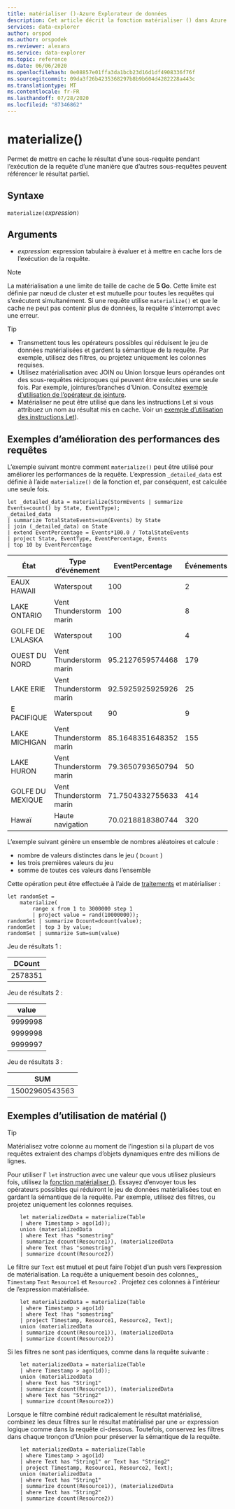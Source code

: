 ```yaml
---
title: matérialiser ()-Azure Explorateur de données
description: Cet article décrit la fonction matérialiser () dans Azure Explorateur de données.
services: data-explorer
author: orspod
ms.author: orspodek
ms.reviewer: alexans
ms.service: data-explorer
ms.topic: reference
ms.date: 06/06/2020
ms.openlocfilehash: 0e08857e01ffa3da1bcb23d16d1df4908336f76f
ms.sourcegitcommit: 09da3f26b4235368297b8b9b604d4282228a443c
ms.translationtype: MT
ms.contentlocale: fr-FR
ms.lasthandoff: 07/28/2020
ms.locfileid: "87346862"
---
```

# <a name="materialize"></a>materialize()

Permet de mettre en cache le résultat d’une sous-requête pendant l’exécution de la requête d’une manière que d’autres sous-requêtes peuvent référencer le résultat partiel.
 
## <a name="syntax"></a>Syntaxe

`materialize(`*expression*`)`

## <a name="arguments"></a>Arguments

* *expression*: expression tabulaire à évaluer et à mettre en cache lors de l’exécution de la requête.

> [!NOTE]
> La matérialisation a une limite de taille de cache de **5 Go**. Cette limite est définie par nœud de cluster et est mutuelle pour toutes les requêtes qui s’exécutent simultanément. Si une requête utilise `materialize()` et que le cache ne peut pas contenir plus de données, la requête s’interrompt avec une erreur.

>[!TIP]
>
>* Transmettent tous les opérateurs possibles qui réduisent le jeu de données matérialisées et gardent la sémantique de la requête. Par exemple, utilisez des filtres, ou projetez uniquement les colonnes requises.
>* Utilisez matérialisation avec JOIN ou Union lorsque leurs opérandes ont des sous-requêtes réciproques qui peuvent être exécutées une seule fois. Par exemple, jointures/branches d’Union. Consultez [exemple d’utilisation de l’opérateur de jointure](#examples-of-query-performance-improvement).
>* Matérialiser ne peut être utilisé que dans les instructions Let si vous attribuez un nom au résultat mis en cache. Voir un [exemple d’utilisation des instructions Let](#examples-of-using-materialize)).

## <a name="examples-of-query-performance-improvement"></a>Exemples d’amélioration des performances des requêtes

L’exemple suivant montre comment `materialize()` peut être utilisé pour améliorer les performances de la requête.
L’expression `_detailed_data` est définie à l’aide `materialize()` de la fonction et, par conséquent, est calculée une seule fois.

<!-- csl: https://help.kusto.windows.net/Samples -->
```kusto
let _detailed_data = materialize(StormEvents | summarize Events=count() by State, EventType);
_detailed_data
| summarize TotalStateEvents=sum(Events) by State
| join (_detailed_data) on State
| extend EventPercentage = Events*100.0 / TotalStateEvents
| project State, EventType, EventPercentage, Events
| top 10 by EventPercentage
```

|État|Type d’événement|EventPercentage|Événements|
|---|---|---|---|
|EAUX HAWAII|Waterspout|100|2|
|LAKE ONTARIO|Vent Thunderstorm marin|100|8|
|GOLFE DE L’ALASKA|Waterspout|100|4|
|OUEST DU NORD|Vent Thunderstorm marin|95.2127659574468|179|
|LAKE ERIE|Vent Thunderstorm marin|92.5925925925926|25|
|E PACIFIQUE|Waterspout|90|9|
|LAKE MICHIGAN|Vent Thunderstorm marin|85.1648351648352|155|
|LAKE HURON|Vent Thunderstorm marin|79.3650793650794|50|
|GOLFE DU MEXIQUE|Vent Thunderstorm marin|71.7504332755633|414|
|Hawaï|Haute navigation|70.0218818380744|320|


L’exemple suivant génère un ensemble de nombres aléatoires et calcule : 
* nombre de valeurs distinctes dans le jeu ( `Dcount` )
* les trois premières valeurs du jeu 
* somme de toutes ces valeurs dans l’ensemble 
 
Cette opération peut être effectuée à l’aide de [traitements](batches.md) et matérialiser :

<!-- csl: https://help.kusto.windows.net/Samples -->
```kusto
let randomSet = 
    materialize(
        range x from 1 to 3000000 step 1
        | project value = rand(10000000));
randomSet | summarize Dcount=dcount(value);
randomSet | top 3 by value;
randomSet | summarize Sum=sum(value)
```

Jeu de résultats 1 :  

|DCount|
|---|
|2578351|

Jeu de résultats 2 : 

|value|
|---|
|9999998|
|9999998|
|9999997|

Jeu de résultats 3 : 

|SUM|
|---|
|15002960543563|

## <a name="examples-of-using-materialize"></a>Exemples d’utilisation de matérial ()

> [!TIP]
> Matérialisez votre colonne au moment de l’ingestion si la plupart de vos requêtes extraient des champs d’objets dynamiques entre des millions de lignes.

Pour utiliser l' `let` instruction avec une valeur que vous utilisez plusieurs fois, utilisez la [fonction matérialiser ()](./materializefunction.md). Essayez d’envoyer tous les opérateurs possibles qui réduiront le jeu de données matérialisées tout en gardant la sémantique de la requête. Par exemple, utilisez des filtres, ou projetez uniquement les colonnes requises.

```kusto
    let materializedData = materialize(Table
    | where Timestamp > ago(1d));
    union (materializedData
    | where Text !has "somestring"
    | summarize dcount(Resource1)), (materializedData
    | where Text !has "somestring"
    | summarize dcount(Resource2))
```

Le filtre sur `Text` est mutuel et peut faire l’objet d’un push vers l’expression de matérialisation.
La requête a uniquement besoin des colonnes,, `Timestamp` `Text` `Resource1` et `Resource2` . Projetez ces colonnes à l’intérieur de l’expression matérialisée.
    
```kusto
    let materializedData = materialize(Table
    | where Timestamp > ago(1d)
    | where Text !has "somestring"
    | project Timestamp, Resource1, Resource2, Text);
    union (materializedData
    | summarize dcount(Resource1)), (materializedData
    | summarize dcount(Resource2))
```
    
Si les filtres ne sont pas identiques, comme dans la requête suivante :  

```kusto
    let materializedData = materialize(Table
    | where Timestamp > ago(1d));
    union (materializedData
    | where Text has "String1"
    | summarize dcount(Resource1)), (materializedData
    | where Text has "String2"
    | summarize dcount(Resource2))
 ```

Lorsque le filtre combiné réduit radicalement le résultat matérialisé, combinez les deux filtres sur le résultat matérialisé par une `or` expression logique comme dans la requête ci-dessous. Toutefois, conservez les filtres dans chaque tronçon d’Union pour préserver la sémantique de la requête.
     
```kusto
    let materializedData = materialize(Table
    | where Timestamp > ago(1d)
    | where Text has "String1" or Text has "String2"
    | project Timestamp, Resource1, Resource2, Text);
    union (materializedData
    | where Text has "String1"
    | summarize dcount(Resource1)), (materializedData
    | where Text has "String2"
    | summarize dcount(Resource2))
```
    
